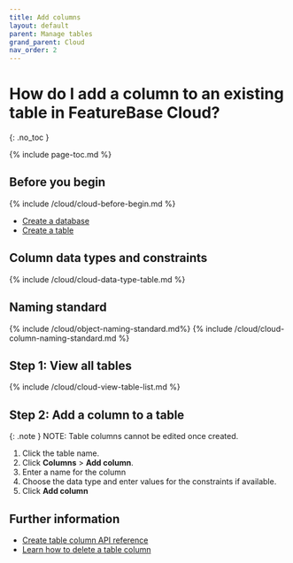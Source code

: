 ```yaml
---
title: Add columns
layout: default
parent: Manage tables
grand_parent: Cloud
nav_order: 2
---
```


# How do I add a column to an existing table in FeatureBase Cloud?
{: .no_toc }

{% include page-toc.md %}

## Before you begin

{% include /cloud/cloud-before-begin.md %}
* [Create a database](/docs/cloud/cloud-databases/cloud-db-create)
* [Create a table](/docs/cloud/cloud-tables/cloud-table-create)

## Column data types and constraints

{% include /cloud/cloud-data-type-table.md %}

## Naming standard

{% include /cloud/object-naming-standard.md%}
{% include /cloud/cloud-column-naming-standard.md %}

## Step 1: View all tables

{% include /cloud/cloud-view-table-list.md %}

## Step 2: Add a column to a table

{: .note }
NOTE: Table columns cannot be edited once created.

1. Click the table name.
2. Click **Columns** > **Add column**.
3. Enter a name for the column
4. Choose the data type and enter values for the constraints if available.
5. Click **Add column**

## Further information

* [Create table column API reference](https://api-docs-featurebase-cloud.redoc.ly/v2#operation/createTableColumn)
* [Learn how to delete a table column](/docs/cloud/cloud-tables/cloud-table-delete-column)
